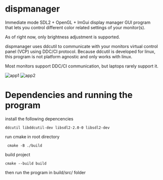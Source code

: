 # dispmanager

Immediate mode SDL2 + OpenGL + ImGui display manager GUI program that lets you control different color related settings of your monitor(s).

As of right now, only brightness adjustment is supported.

dispmanager uses ddcutil to communicate with your monitors virtual control panel (VCP) using DDC/CI protocol. Because ddcutil is developed for linux, this program is not platform agnostic and only works with linux.

Most monitors support DDC/CI communication, but laptops rarely support it.

![app1](https://github.com/user-attachments/assets/cbab3429-7cbd-449b-8679-9d7d67c32820)
![app2](https://github.com/user-attachments/assets/ca66e99b-0daf-4b60-acaa-da9d7ab24948)


# Dependencies and running the program

install the following depencencies
   ```
   ddcutil libddcutil-dev libsdl2-2.0-0 libsdl2-dev
   ```
run cmake in root directory
  ```
   cmake -B ./build
  ```
build project
   ```
   cmake --build build
   ```
then run the program in build/src/ folder
